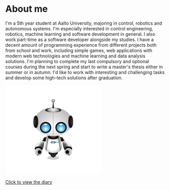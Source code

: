 # About me

I'm a 5th year student at Aalto University, majoring in control, robotics and autonomous systems. I'm especially interested in control engineering, robotics, machine learning and software development in general. I also work part-time as a software developer alongside my studies. I have a decent amount of programming experience from different projects both from school and work, including simple games, web applications with modern web technologies and machine learning and data analysis solutions. I'm planning to complete my last compulsory and optional courses during the next spring and start to write a master's thesis either in summer or in autumn. I'd like to work with interesting and challenging tasks and develop some high-tech solutions after graduation.

<img src="robot.png" alt="drawing" width="300"/>

[Click to view the diary](./diary-056.md)


